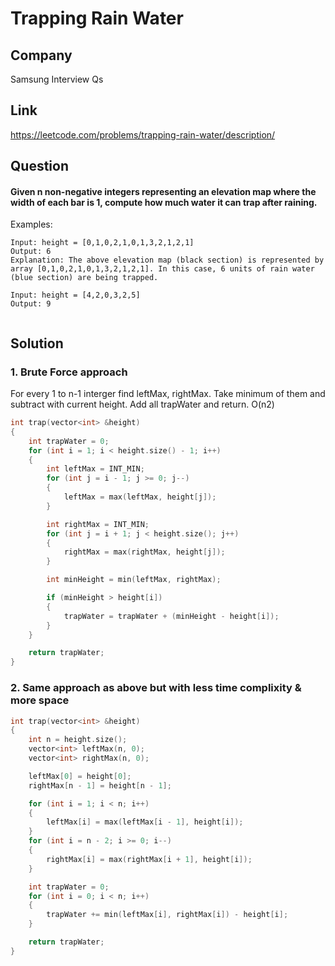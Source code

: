 #  Trapping Rain Water

## Company
Samsung Interview Qs

## Link
https://leetcode.com/problems/trapping-rain-water/description/

## Question
#### Given n non-negative integers representing an elevation map where the width of each bar is 1, compute how much water it can trap after raining.


Examples:
```
Input: height = [0,1,0,2,1,0,1,3,2,1,2,1]
Output: 6
Explanation: The above elevation map (black section) is represented by array [0,1,0,2,1,0,1,3,2,1,2,1]. In this case, 6 units of rain water (blue section) are being trapped.
```
```
Input: height = [4,2,0,3,2,5]
Output: 9
```
```

```

## Solution

### 1. Brute Force approach
For every 1 to n-1 interger find leftMax, rightMax.
Take minimum of them and subtract with current height.
Add all trapWater and return.
O(n2)

```cpp
int trap(vector<int> &height)
{
    int trapWater = 0;
    for (int i = 1; i < height.size() - 1; i++)
    {
        int leftMax = INT_MIN;
        for (int j = i - 1; j >= 0; j--)
        {
            leftMax = max(leftMax, height[j]);
        }

        int rightMax = INT_MIN;
        for (int j = i + 1; j < height.size(); j++)
        {
            rightMax = max(rightMax, height[j]);
        }

        int minHeight = min(leftMax, rightMax);

        if (minHeight > height[i])
        {
            trapWater = trapWater + (minHeight - height[i]);
        }
    }

    return trapWater;
}
```
### 2. Same approach as above but with less time complixity & more space

```cpp
int trap(vector<int> &height)
{
    int n = height.size();
    vector<int> leftMax(n, 0);
    vector<int> rightMax(n, 0);

    leftMax[0] = height[0];
    rightMax[n - 1] = height[n - 1];

    for (int i = 1; i < n; i++)
    {
        leftMax[i] = max(leftMax[i - 1], height[i]);
    }
    for (int i = n - 2; i >= 0; i--)
    {
        rightMax[i] = max(rightMax[i + 1], height[i]);
    }

    int trapWater = 0;
    for (int i = 0; i < n; i++)
    {
        trapWater += min(leftMax[i], rightMax[i]) - height[i];
    }

    return trapWater;
}

```